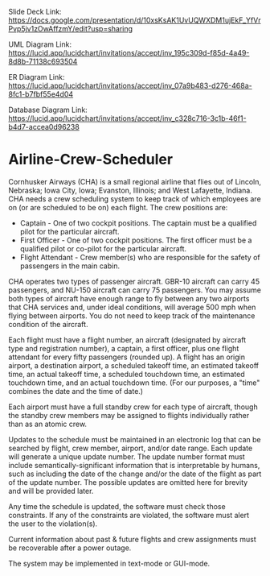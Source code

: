 Slide Deck Link: https://docs.google.com/presentation/d/10xsKsAK1UvUQWXDM1ujEkF_YfVrPvp5jv1zOwAffzmY/edit?usp=sharing

UML Diagram Link: https://lucid.app/lucidchart/invitations/accept/inv_195c309d-f85d-4a49-8d8b-71138c693504

ER Diagram Link: https://lucid.app/lucidchart/invitations/accept/inv_07a9b483-d276-468a-8fc1-b7fbf55e4d04

Database Diagram Link: https://lucid.app/lucidchart/invitations/accept/inv_c328c716-3c1b-46f1-b4d7-accea0d96238

# Airline-Crew-Scheduler

Cornhusker Airways (CHA) is a small regional airline that flies out of Lincoln, Nebraska; Iowa City, Iowa; Evanston, Illinois; and West Lafayette, Indiana. CHA needs a crew scheduling system to keep track of which employees are on (or are scheduled to be on) each flight. The crew positions are:

- Captain - One of two cockpit positions. The captain must be a qualified pilot for the particular aircraft.
- First Officer - One of two cockpit positions. The first officer must be a qualified pilot or co-pilot for the particular aircraft.
- Flight Attendant - Crew member(s) who are responsible for the safety of passengers in the main cabin.

CHA operates two types of passenger aircraft. GBR-10 aircraft can carry 45 passengers, and NU-150 aircraft can carry 75 passengers. You may assume both types of aircraft have enough range to fly between any two airports that CHA services and, under ideal conditions, will average 500 mph when flying between airports. You do not need to keep track of the maintenance condition of the aircraft.

Each flight must have a flight number, an aircraft (designated by aircraft type and registration number), a captain, a first officer, plus one flight attendant for every fifty passengers (rounded up). A flight has an origin airport, a destination airport, a scheduled takeoff time, an estimated takeoff time, an actual takeoff time, a scheduled touchdown time, an estimated touchdown time, and an actual touchdown time. (For our purposes, a "time" combines the date and the time of date.)

Each airport must have a full standby crew for each type of aircraft, though the standby crew members may be assigned to flights individually rather than as an atomic crew.

Updates to the schedule must be maintained in an electronic log that can be searched by flight, crew member, airport, and/or date range. Each update will generate a unique update number. The update number format must include semantically-significant information that is interpretable by humans, such as including the date of the change and/or the date of the flight as part of the update number. The possible updates are omitted here for brevity and will be provided later.

Any time the schedule is updated, the software must check those constraints. If any of the constraints are violated, the software must alert the user to the violation(s).

Current information about past & future flights and crew assignments must be recoverable after a power outage.

The system may be implemented in text-mode or GUI-mode.

